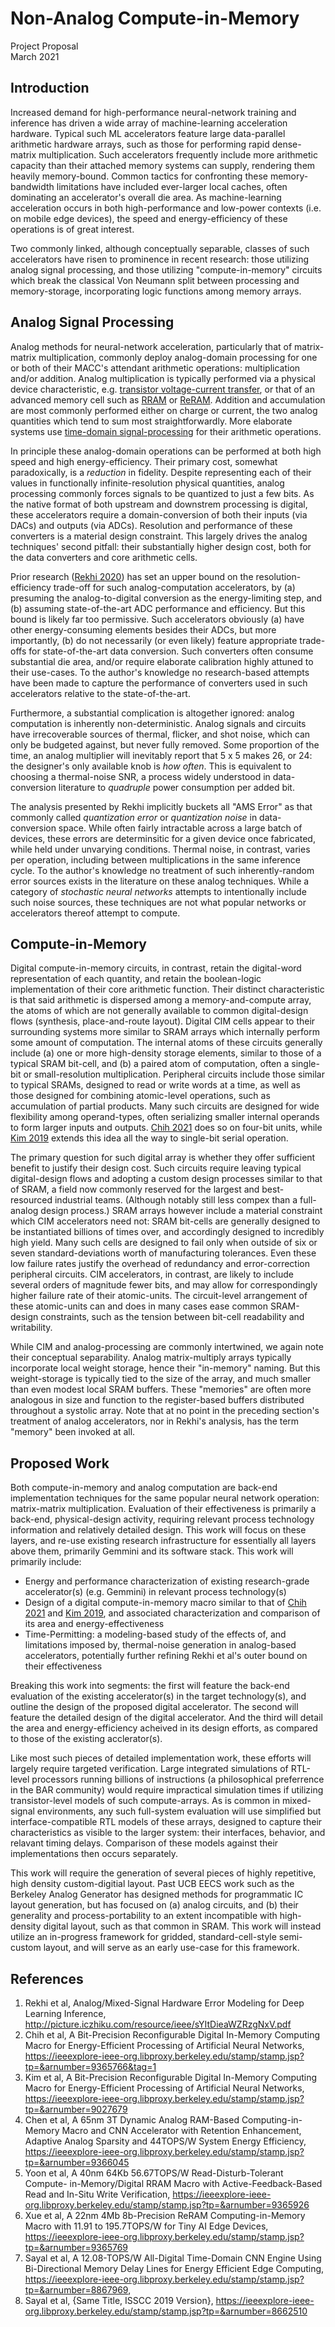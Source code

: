 

# Non-Analog Compute-in-Memory 

Project Proposal  
March 2021  



## Introduction 

Increased demand for high-performance neural-network training and inference has driven a wide array of machine-learning acceleration hardware. Typical such ML accelerators feature large data-parallel arithmetic hardware arrays, such as those for performing rapid dense-matrix multiplication. Such accelerators frequently include more arithmetic capacity than their attached memory systems can supply, rendering them heavily memory-bound. Common tactics for confronting these memory-bandwidth limitations have included ever-larger local caches, often dominating an accelerator's overall die area. 
As machine-learning acceleration occurs in both high-performance and low-power contexts (i.e. on mobile edge devices), the speed and energy-efficiency of these operations is of great interest. 

Two commonly linked, although conceptually separable, classes of such accelerators have risen to prominence in recent research: those utilizing analog signal processing, and those utilizing "compute-in-memory" circuits which break the classical Von Neumann split between processing and memory-storage, incorporating logic functions among memory arrays. 



## Analog Signal Processing

Analog methods for neural-network acceleration, particularly that of matrix-matrix multiplication, commonly deploy analog-domain processing for one or both of their MACC's attendant arithmetic operations: multiplication and/or addition. Analog multiplication is typically performed via a physical device characteristic, e.g. [transistor voltage-current transfer](https://ieeexplore-ieee-org.libproxy.berkeley.edu/stamp/stamp.jsp?tp=&arnumber=9366045&tag=1), or that of an advanced memory cell such as [RRAM](https://ieeexplore-ieee-org.libproxy.berkeley.edu/stamp/stamp.jsp?tp=&arnumber=9365926) or [ReRAM](https://ieeexplore-ieee-org.libproxy.berkeley.edu/stamp/stamp.jsp?tp=&arnumber=9365769). Addition and accumulation are most commonly performed either on charge or current, the two analog quantities which tend to sum most straightforwardly. More elaborate systems use [time-domain signal-processing](https://ieeexplore-ieee-org.libproxy.berkeley.edu/stamp/stamp.jsp?tp=&arnumber=8867969) for their arithmetic operations. 

In principle these analog-domain operations can be performed at both high speed and high energy-efficiency. Their primary cost, somewhat paradoxically, is a *reduction* in fidelity. Despite representing each of their values in functionally infinite-resolution physical quantities, analog processing commonly forces signals to be quantized to just a few bits. As the native format of both upstream and downstrem processing is digital, these accelerators require a domain-conversion of both their inputs (via DACs) and outputs (via ADCs). Resolution and performance of these converters is a material design constraint. This largely drives the analog techniques' second pitfall: their substantially higher design cost, both for the data converters and core arithmetic cells. 

Prior research ([Rekhi 2020](https://picture.iczhiku.com/resource/ieee/sYItDieaWZRzgNxV.pdf)) has set an upper bound on the resolution-efficiency trade-off for such analog-computation accelerators, by (a) presuming the analog-to-digital conversion as the energy-limiting step, and (b) assuming state-of-the-art ADC performance and efficiency. But this bound is likely far too permissive. Such accelerators obviously (a) have other energy-consuming elements besides their ADCs, but more importantly, (b) do not necessarily (or even likely) feature appropriate trade-offs for state-of-the-art data conversion. Such converters often consume substantial die area, and/or require elaborate calibration highly attuned to their use-cases. To the author's knowledge no research-based attempts have been made to capture the performance of converters used in such accelerators relative to the state-of-the-art. 

Furthermore, a substantial complication is altogether ignored: analog computation is inherently non-deterministic. Analog signals and circuits have irrecoverable sources of thermal, flicker, and shot noise, which can only be budgeted against, but never fully removed. Some proportion of the time, an analog multiplier will inevitably report that 5 x 5 makes 26, or 24: the designer's only available knob is *how often*. This is equivalent to choosing a thermal-noise SNR, a process widely understood in data-conversion literature to *quadruple* power consumption per added bit. 

The analysis presented by Rekhi implicitly buckets all "AMS Error" as that commonly called *quantization error* or *quantization noise* in data-conversion space. While often fairly intractable across a large batch of devices, these errors are determinsitic for a given device once fabricated, while held under unvarying conditions. Thermal noise, in contrast, varies per operation, including between multiplications in the same inference cycle. To the author's knowledge no treatment of such inherently-random error sources exists in the literature on these analog techniques. While a category of *stochastic neural networks* attempts to intentionally include such noise sources, these techniques are not what popular networks or accelerators thereof attempt to compute. 



## Compute-in-Memory 

Digital compute-in-memory circuits, in contrast, retain the digital-word representation of each quantity, and retain the boolean-logic implementation of their core arithmetic function. Their distinct characteristic is that said arithmetic is dispersed among a memory-and-compute array, the atoms of which are not generally available to common digital-design flows (synthesis, place-and-route layout). Digital CIM cells appear to their surrounding systems more similar to SRAM arrays which internally perform some amount of computation. The internal atoms of these circuits generally include (a) one or more high-density storage elements, similar to those of a typical SRAM bit-cell, and (b) a paired atom of computation, often a single-bit or small-resolution multiplication. Peripheral circuits include those similar to typical SRAMs, designed to read or write words at a time, as well as those designed for combining atomic-level operations, such as accumulation of partial products. Many such circuits are designed for wide flexibility among operand-types, often serializing smaller internal operands to form larger inputs and outputs.  [Chih 2021](https://ieeexplore-ieee-org.libproxy.berkeley.edu/stamp/stamp.jsp?tp=&arnumber=9365766&tag=1) does so on four-bit units, while  [Kim 2019](https://ieeexplore-ieee-org.libproxy.berkeley.edu/stamp/stamp.jsp?tp=&arnumber=9027679) extends this idea all the way to single-bit serial operation. 

The primary question for such digital array is whether they offer sufficient benefit to justify their design cost. Such circuits require leaving typical digital-design flows and adopting a custom design processes similar to that of SRAM, a field now commonly reserved for the largest and best-resourced industrial teams. (Although notably still less compex than a full-analog design process.) SRAM arrays however include a material constraint which CIM accelerators need not: SRAM bit-cells are generally designed to be instantiated billions of times over, and accordingly designed to incredibly high yield. Many such cells are designed to fail only when outside of six or seven standard-deviations worth of manufacturing tolerances. Even these low failure rates justify the overhead of redundancy and error-correction peripheral circuits. CIM accelerators, in contrast, are likely to include several orders of magnitude fewer bits, and may allow for correspondingly higher failure rate of their atomic-units. The circuit-level arrangement of these atomic-units can and does in many cases ease common SRAM-design constraints, such as the tension between bit-cell readability and writability. 

While CIM and analog-processing are commonly intertwined, we again note their conceptual separability. Analog matrix-multiply arrays typically incorporate local weight storage, hence their "in-memory" naming. But this weight-storage is typically tied to the size of the array, and much smaller than even modest local SRAM buffers. These "memories" are often more analogous in size and function to the register-based buffers distributed throughout a systolic array. Note that at no point in the preceding section's treatment of analog accelerators, nor in Rekhi's analysis, has the term "memory" been invoked at all.  



## Proposed Work 

Both compute-in-memory and analog computation are back-end implementation techniques for the same popular neural network operation: matrix-matrix multiplication. Evaluation of their effectiveness is primarily a back-end, physical-design activity, requiring relevant process technology information and relatively detailed design. This work will focus on these layers, and re-use existing research infrastructure for essentially all layers above them, primarily Gemmini and its software stack. This work will primarily include: 

* Energy and performance characterization of existing research-grade accelerator(s) (e.g. Gemmini) in relevant process technology(s)
* Design of a digital compute-in-memory macro similar to that of [Chih 2021](https://ieeexplore-ieee-org.libproxy.berkeley.edu/stamp/stamp.jsp?tp=&arnumber=9365766&tag=1) and [Kim 2019](https://ieeexplore-ieee-org.libproxy.berkeley.edu/stamp/stamp.jsp?tp=&arnumber=9027679), and associated characterization and comparison of its area and energy-effectiveness 
* Time-Permitting: a modeling-based study of the effects of, and limitations imposed by, thermal-noise generation in analog-based accelerators, potentially further refining Rekhi et al's outer bound on their effectiveness 

Breaking this work into segments: the first will feature the back-end evaluation of the existing accelerator(s) in the target technology(s), and outline the design of the proposed digital accelerator. The second will feature the detailed design of the digital accelerator. And the third will detail the area and energy-efficiency acheived in its design efforts, as compared to those of the existing acclerator(s). 

Like most such pieces of detailed implementation work, these efforts will largely require targeted verification. Large integrated simulations of RTL-level processors running billions of instructions (a philosophical preferrence in the BAR community) would require impractical simulation times if utilizing transistor-level models of such compute-arrays. As is common in mixed-signal environments, any such full-system evaluation will use simplified but interface-compatible RTL models of these arrays, designed to capture their characteristics as visible to the larger system: their interfaces, behavior, and relavant timing delays. Comparison of these models against their implementations then occurs separately. 

This work will require the generation of several pieces of highly repetitive, high density custom-digitial layout. Past UCB EECS work such as the Berkeley Analog Generator has designed methods for programmatic IC layout generation, but has focused on (a) analog circuits, and (b) their generality and process-portability to an extent incompatible with high-density digital layout, such as that common in SRAM. This work will instead utilize an in-progress framework for gridded, standard-cell-style semi-custom layout, and will serve as an early use-case for this framework. 



## References 

1. Rekhi et al, Analog/Mixed-Signal Hardware Error Modeling for Deep Learning Inference, http://picture.iczhiku.com/resource/ieee/sYItDieaWZRzgNxV.pdf
1. Chih et al, A Bit-Precision Reconfigurable Digital In-Memory Computing Macro for Energy-Efficient Processing of Artificial Neural Networks, https://ieeexplore-ieee-org.libproxy.berkeley.edu/stamp/stamp.jsp?tp=&arnumber=9365766&tag=1
1. Kim et al, A Bit-Precision Reconfigurable Digital In-Memory Computing Macro for Energy-Efficient Processing of Artificial Neural Networks, https://ieeexplore-ieee-org.libproxy.berkeley.edu/stamp/stamp.jsp?tp=&arnumber=9027679
1. Chen et al, A 65nm 3T Dynamic Analog RAM-Based Computing-in- Memory Macro and CNN Accelerator with Retention Enhancement, Adaptive Analog Sparsity and 44TOPS/W System Energy Efficiency, https://ieeexplore-ieee-org.libproxy.berkeley.edu/stamp/stamp.jsp?tp=&arnumber=9366045
1. Yoon et al, A 40nm 64Kb 56.67TOPS/W Read-Disturb-Tolerant Compute- in-Memory/Digital RRAM Macro with Active-Feedback-Based Read and In-Situ Write Verification, https://ieeexplore-ieee-org.libproxy.berkeley.edu/stamp/stamp.jsp?tp=&arnumber=9365926
1. Xue et al, A 22nm 4Mb 8b-Precision ReRAM Computing-in-Memory Macro with 11.91 to 195.7TOPS/W for Tiny AI Edge Devices, https://ieeexplore-ieee-org.libproxy.berkeley.edu/stamp/stamp.jsp?tp=&arnumber=9365769
1. Sayal et al, A 12.08-TOPS/W All-Digital Time-Domain CNN Engine Using Bi-Directional Memory Delay Lines for Energy Efficient Edge Computing, https://ieeexplore-ieee-org.libproxy.berkeley.edu/stamp/stamp.jsp?tp=&arnumber=8867969, 
1. Sayal et al, {Same Title, ISSCC 2019 Version}, https://ieeexplore-ieee-org.libproxy.berkeley.edu/stamp/stamp.jsp?tp=&arnumber=8662510 



